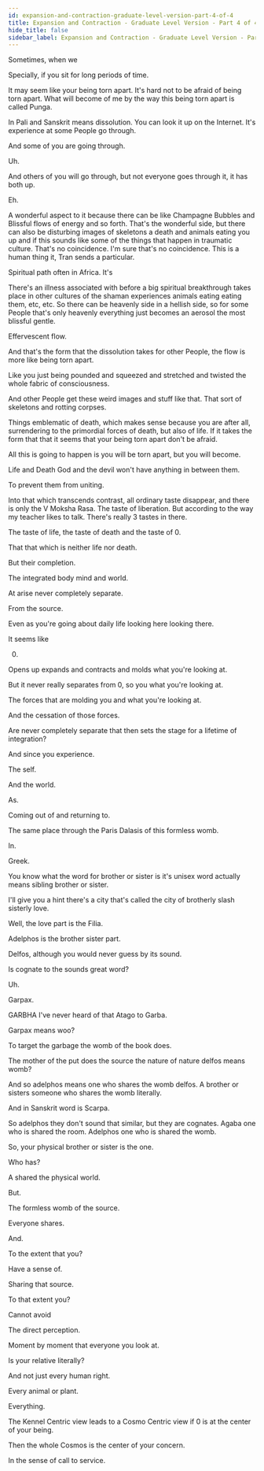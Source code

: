 ```yaml
---
id: expansion-and-contraction-graduate-level-version-part-4-of-4
title: Expansion and Contraction - Graduate Level Version - Part 4 of 4
hide_title: false
sidebar_label: Expansion and Contraction - Graduate Level Version - Part 4 of 4
---
```

Sometimes, when we

Specially, if you sit for long periods of time.

It may seem like your being torn apart. It's hard not to be afraid of being torn apart. What will become of me by the way this being torn apart is called Punga.

In Pali and Sanskrit means dissolution. You can look it up on the Internet. It's experience at some People go through.

And some of you are going through.

Uh.

And others of you will go through, but not everyone goes through it, it has both up.

Eh.

A wonderful aspect to it because there can be like Champagne Bubbles and Blissful flows of energy and so forth. That's the wonderful side, but there can also be disturbing images of skeletons a death and animals eating you up and if this sounds like some of the things that happen in traumatic culture. That's no coincidence. I'm sure that's no coincidence. This is a human thing it, Tran sends a particular.

Spiritual path often in Africa. It's

There's an illness associated with before a big spiritual breakthrough takes place in other cultures of the shaman experiences animals eating eating them, etc, etc. So there can be heavenly side in a hellish side, so for some People that's only heavenly everything just becomes an aerosol the most blissful gentle.

Effervescent flow.

And that's the form that the dissolution takes for other People, the flow is more like being torn apart.

Like you just being pounded and squeezed and stretched and twisted the whole fabric of consciousness.

And other People get these weird images and stuff like that. That sort of skeletons and rotting corpses.

Things emblematic of death, which makes sense because you are after all, surrendering to the primordial forces of death, but also of life. If it takes the form that that it seems that your being torn apart don't be afraid.

All this is going to happen is you will be torn apart, but you will become.

Life and Death God and the devil won't have anything in between them.

To prevent them from uniting.

Into that which transcends contrast, all ordinary taste disappear, and there is only the V Moksha Rasa. The taste of liberation. But according to the way my teacher likes to talk. There's really 3 tastes in there.

The taste of life, the taste of death and the taste of 0.



That that which is neither life nor death.

But their completion.

The integrated body mind and world.

At arise never completely separate.

From the source.

Even as you're going about daily life looking here looking there.

It seems like

0.

Opens up expands and contracts and molds what you're looking at.

But it never really separates from 0, so you what you're looking at.

The forces that are molding you and what you're looking at.

And the cessation of those forces.

Are never completely separate that then sets the stage for a lifetime of integration?

And since you experience.

The self.

And the world.

As.

Coming out of and returning to.

The same place through the Paris Dalasis of this formless womb.

In.

Greek.

You know what the word for brother or sister is it's unisex word actually means sibling brother or sister.

I'll give you a hint there's a city that's called the city of brotherly slash sisterly love.



Well, the love part is the Filia.

Adelphos is the brother sister part.

Delfos, although you would never guess by its sound.

Is cognate to the sounds great word?

Uh.

Garpax.

GARBHA I've never heard of that Atago to Garba.

Garpax means woo?

To target the garbage the womb of the book does.

The mother of the put does the source the nature of nature delfos means womb?

And so adelphos means one who shares the womb delfos. A brother or sisters someone who shares the womb literally.

And in Sanskrit word is Scarpa.

So adelphos they don't sound that similar, but they are cognates. Agaba one who is shared the room. Adelphos one who is shared the womb.

So, your physical brother or sister is the one.

Who has?

A shared the physical world.

But.

The formless womb of the source.

Everyone shares.

And.

To the extent that you?

Have a sense of.

Sharing that source.

To that extent you?

Cannot avoid

The direct perception.

Moment by moment that everyone you look at.

Is your relative literally?

And not just every human right.

Every animal or plant.

Everything.

The Kennel Centric view leads to a Cosmo Centric view if 0 is at the center of your being.

Then the whole Cosmos is the center of your concern.

In the sense of call to service.





